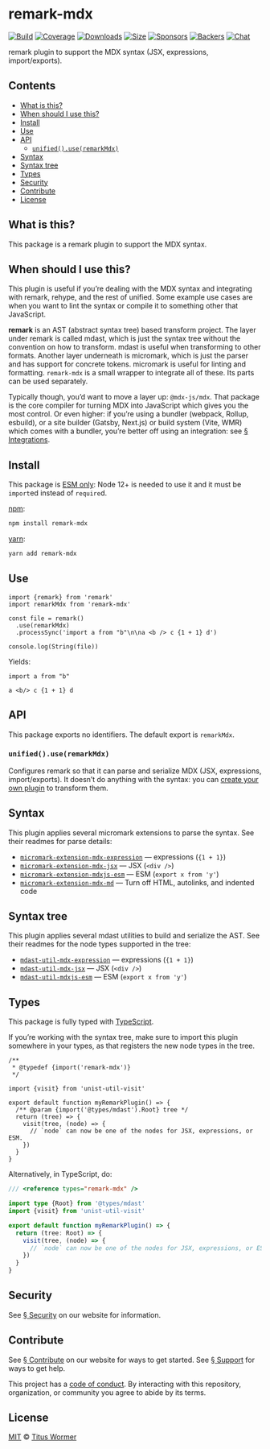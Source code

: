 # remark-mdx

[![Build][build-badge]][build]
[![Coverage][coverage-badge]][coverage]
[![Downloads][downloads-badge]][downloads]
[![Size][size-badge]][size]
[![Sponsors][sponsors-badge]][collective]
[![Backers][backers-badge]][collective]
[![Chat][chat-badge]][chat]

remark plugin to support the MDX syntax (JSX, expressions, import/exports).

<!-- more -->

## Contents

*   [What is this?](#what-is-this)
*   [When should I use this?](#when-should-i-use-this)
*   [Install](#install)
*   [Use](#use)
*   [API](#api)
    *   [`unified().use(remarkMdx)`](#unifieduseremarkmdx)
*   [Syntax](#syntax)
*   [Syntax tree](#syntax-tree)
*   [Types](#types)
*   [Security](#security)
*   [Contribute](#contribute)
*   [License](#license)

## What is this?

This package is a remark plugin to support the MDX syntax.

## When should I use this?

This plugin is useful if you’re dealing with the MDX syntax and integrating
with remark, rehype, and the rest of unified.
Some example use cases are when you want to lint the syntax or compile it to
something other that JavaScript.

**remark** is an AST (abstract syntax tree) based transform project.
The layer under remark is called mdast, which is just the syntax tree without
the convention on how to transform.
mdast is useful when transforming to other formats.
Another layer underneath is micromark, which is just the parser and has support
for concrete tokens.
micromark is useful for linting and formatting.
`remark-mdx` is a small wrapper to integrate all of these.
Its parts can be used separately.

Typically though, you’d want to move a layer up: `@mdx-js/mdx`.
That package is the core compiler for turning MDX into JavaScript which
gives you the most control.
Or even higher: if you’re using a bundler (webpack, Rollup, esbuild), or a site
builder (Gatsby, Next.js) or build system (Vite, WMR) which comes with a
bundler, you’re better off using an integration: see
[§ Integrations][integrations].

## Install

This package is [ESM only][esm]:
Node 12+ is needed to use it and it must be `import`ed instead of `require`d.

[npm][]:

```sh
npm install remark-mdx
```

[yarn][]:

```sh
yarn add remark-mdx
```

## Use

```tsx
import {remark} from 'remark'
import remarkMdx from 'remark-mdx'

const file = remark()
  .use(remarkMdx)
  .processSync('import a from "b"\n\na <b /> c {1 + 1} d')

console.log(String(file))
```

Yields:

```mdx
import a from "b"

a <b/> c {1 + 1} d
```

## API

This package exports no identifiers.
The default export is `remarkMdx`.

### `unified().use(remarkMdx)`

Configures remark so that it can parse and serialize MDX (JSX, expressions,
import/exports).
It doesn’t do anything with the syntax: you can
[create your own plugin][create-plugin] to transform them.

## Syntax

This plugin applies several micromark extensions to parse the syntax.
See their readmes for parse details:

*   [`micromark-extension-mdx-expression`](https://github.com/micromark/micromark-extension-mdx-expression#syntax)
    — expressions (`{1 + 1}`)
*   [`micromark-extension-mdx-jsx`](https://github.com/micromark/micromark-extension-mdx-jsx#syntax)
    — JSX (`<div />`)
*   [`micromark-extension-mdxjs-esm`](https://github.com/micromark/micromark-extension-mdxjs-esm#syntax)
    — ESM (`export x from 'y'`)
*   [`micromark-extension-mdx-md`](https://github.com/micromark/micromark-extension-mdx-md#mdxmd)
    — Turn off HTML, autolinks, and indented code

## Syntax tree

This plugin applies several mdast utilities to build and serialize the AST.
See their readmes for the node types supported in the tree:

*   [`mdast-util-mdx-expression`](https://github.com/syntax-tree/mdast-util-mdx-expression#syntax-tree)
    — expressions (`{1 + 1}`)
*   [`mdast-util-mdx-jsx`](https://github.com/syntax-tree/mdast-util-mdx-jsx#syntax-tree)
    — JSX (`<div />`)
*   [`mdast-util-mdxjs-esm`](https://github.com/syntax-tree/mdast-util-mdxjs-esm#syntax-tree)
    — ESM (`export x from 'y'`)

## Types

This package is fully typed with [TypeScript][].

If you’re working with the syntax tree, make sure to import this plugin
somewhere in your types, as that registers the new node types in the tree.

```tsx
/**
 * @typedef {import('remark-mdx')}
 */

import {visit} from 'unist-util-visit'

export default function myRemarkPlugin() => {
  /** @param {import('@types/mdast').Root} tree */
  return (tree) => {
    visit(tree, (node) => {
      // `node` can now be one of the nodes for JSX, expressions, or ESM.
    })
  }
}
```

Alternatively, in TypeScript, do:

```ts
/// <reference types="remark-mdx" />

import type {Root} from '@types/mdast'
import {visit} from 'unist-util-visit'

export default function myRemarkPlugin() => {
  return (tree: Root) => {
    visit(tree, (node) => {
      // `node` can now be one of the nodes for JSX, expressions, or ESM.
    })
  }
}
```

## Security

See [§ Security][security] on our website for information.

## Contribute

See [§ Contribute][contribute] on our website for ways to get started.
See [§ Support][support] for ways to get help.

This project has a [code of conduct][coc].
By interacting with this repository, organization, or community you agree to
abide by its terms.

## License

[MIT][] © [Titus Wormer][author]

[build-badge]: https://github.com/mdx-js/mdx/workflows/main/badge.svg

[build]: https://github.com/mdx-js/mdx/actions

[coverage-badge]: https://img.shields.io/codecov/c/github/mdx-js/mdx/main.svg

[coverage]: https://codecov.io/github/mdx-js/mdx

[downloads-badge]: https://img.shields.io/npm/dm/remark-mdx.svg

[downloads]: https://www.npmjs.com/package/remark-mdx

[size-badge]: https://img.shields.io/bundlephobia/minzip/remark-mdx.svg

[size]: https://bundlephobia.com/result?p=remark-mdx

[sponsors-badge]: https://opencollective.com/unified/sponsors/badge.svg

[backers-badge]: https://opencollective.com/unified/backers/badge.svg

[collective]: https://opencollective.com/unified

[chat-badge]: https://img.shields.io/badge/chat-discussions-success.svg

[chat]: https://github.com/mdx-js/mdx/discussions

[npm]: https://docs.npmjs.com/cli/install

[yarn]: https://classic.yarnpkg.com/docs/cli/add/

[contribute]: https://mdxjs.com/community/contribute/

[support]: https://mdxjs.com/community/support/

[coc]: https://github.com/mdx-js/.github/blob/main/code-of-conduct.md

[mit]: https://github.com/mdx-js/mdx/blob/main/packages/remark-mdx/license

[author]: https://wooorm.com

[create-plugin]: https://unifiedjs.com/learn/guide/create-a-plugin/

[integrations]: https://mdxjs.com/getting-started/#integrations

[esm]: https://gist.github.com/sindresorhus/a39789f98801d908bbc7ff3ecc99d99c

[security]: https://mdxjs.com/getting-started/#security

[typescript]: https://www.typescriptlang.org
